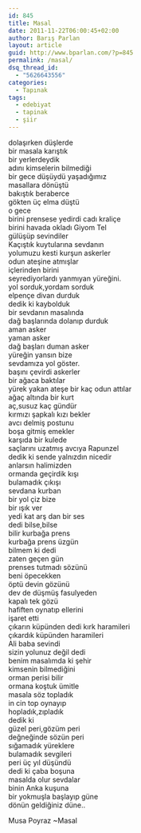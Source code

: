 ```yaml
---
id: 845
title: Masal
date: 2011-11-22T06:00:45+02:00
author: Barış Parlan
layout: article
guid: http://www.bparlan.com/?p=845
permalink: /masal/
dsq_thread_id:
  - "5626643556"
categories:
  - Tapınak
tags:
  - edebiyat
  - tapinak
  - şiir
---
```


dolaşırken düşlerde  
bir masala karıştık  
bir yerlerdeydik  
adını kimselerin bilmediği  
bir gece düşüydü yaşadığımız  
masallara dönüştü  
bakıştık beraberce  
gökten üç elma düştü  
o gece  
birini prensese yedirdi cadı kraliçe  
birini havada okladı Giyom Tel  
gülüşüp sevindiler  
Kaçıştık kuytularına sevdanın  
yolumuzu kesti kurşun askerler  
odun ateşine atmışlar  
içlerinden birini  
seyrediyorlardı yanmıyan yüreğini.  
yol sorduk,yordam sorduk  
elpençe divan durduk  
dedik ki kaybolduk  
bir sevdanın masalında  
dağ başlarında dolanıp durduk  
aman asker  
yaman asker  
dağ başları duman asker  
yüreğin yansın bize  
sevdamıza yol göster.  
başını çevirdi askerler  
bir ağaca baktılar  
yürek yakan ateşe bir kaç odun attılar  
ağaç altında bir kurt  
aç,susuz kaç gündür  
kırmızı şapkalı kızı bekler  
avcı delmiş postunu  
boşa gitmiş emekler  
karşıda bir kulede  
saçlarını uzatmış avcıya Rapunzel  
dedik ki sende yalnızdın nicedir  
anlarsın halimizden  
ormanda geçirdik kışı  
bulamadık çıkışı  
sevdana kurban  
bir yol çiz bize  
bir ışık ver  
yedi kat arş dan bir ses  
dedi bilse,bilse  
bilir kurbağa prens  
kurbağa prens üzgün  
bilmem ki dedi  
zaten geçen gün  
prenses tutmadı sözünü  
beni öpecekken  
öptü devin gözünü  
dev de düşmüş fasulyeden  
kapalı tek gözü  
hafiften oynatıp ellerini  
işaret etti  
çıkarın küpünden dedi kırk haramileri  
çıkardık küpünden haramileri  
Ali baba sevindi  
sizin yolunuz değil dedi  
benim masalımda ki şehir  
kimsenin bilmediğini  
orman perisi bilir  
ormana koştuk ümitle  
masala söz topladık  
in cin top oynayıp  
hopladık,zıpladık  
dedik ki  
güzel peri,gözüm peri  
değneğinde sözün peri  
sığamadık yüreklere  
bulamadık sevgileri  
peri üç yıl düşündü  
dedi ki çaba boşuna  
masalda olur sevdalar  
binin Anka kuşuna  
bir yokmuşla başlayıp güne  
dönün geldiğiniz düne..

Musa Poyraz ~Masal
